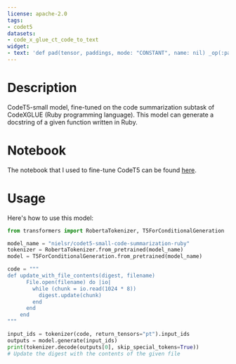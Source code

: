 ```yaml
---
license: apache-2.0
tags:
- codet5
datasets:
- code_x_glue_ct_code_to_text
widget:
- text: 'def pad(tensor, paddings, mode: "CONSTANT", name: nil) _op(:pad, tensor, paddings, mode: mode, name: name) end </s>'
---
```


# Description

CodeT5-small model, fine-tuned on the code summarization subtask of CodeXGLUE (Ruby programming language). This model can generate a docstring of a given function written in Ruby.

# Notebook

The notebook that I used to fine-tune CodeT5 can be found [here](https://github.com/NielsRogge/Transformers-Tutorials/blob/master/T5/Fine_tune_CodeT5_for_generating_docstrings_from_Ruby_code.ipynb).

# Usage

Here's how to use this model: 

```python
from transformers import RobertaTokenizer, T5ForConditionalGeneration

model_name = "nielsr/codet5-small-code-summarization-ruby"
tokenizer = RobertaTokenizer.from_pretrained(model_name)
model = T5ForConditionalGeneration.from_pretrained(model_name)

code = """
def update_with_file_contents(digest, filename)
      File.open(filename) do |io|
        while (chunk = io.read(1024 * 8))
          digest.update(chunk)
        end
      end
    end
"""

input_ids = tokenizer(code, return_tensors="pt").input_ids
outputs = model.generate(input_ids)
print(tokenizer.decode(outputs[0], skip_special_tokens=True))
# Update the digest with the contents of the given file
```